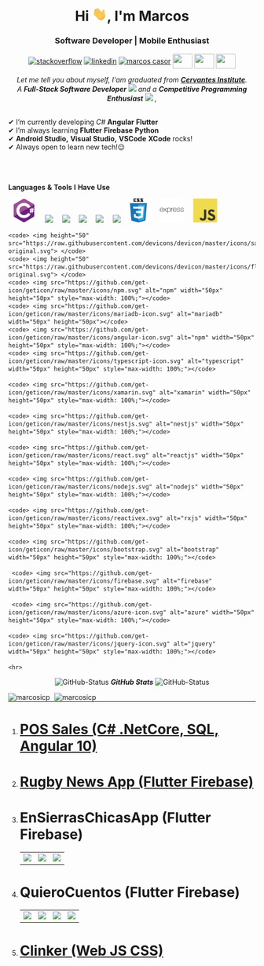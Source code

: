 <h1 align="center">Hi <img src="https://raw.githubusercontent.com/ABSphreak/ABSphreak/master/gifs/Hi.gif" width="30px">,
    I'm Marcos</h1>
<h3 align="center">Software Developer | Mobile Enthusiast</h3>
<p align="center">
    <a href="https://stackoverflow.com/users/1518978" target="blank">
        <img align="center" src="https://cdn.jsdelivr.net/npm/simple-icons@3.0.1/icons/stackoverflow.svg" alt="stackoverflow"
            height="30" width="40" /></a>
    <a href="https://www.linkedin.com/in/marcos-casor-pressacco-086ab321/" target="blank">
        <img align="center" src="https://cdn.jsdelivr.net/npm/simple-icons@3.0.1/icons/linkedin.svg" alt="linkedin"
            height="30" width="40" /></a>
    <a href="https://www.facebook.com/marcos.casor/" target="blank">
        <img align="center" src="https://cdn.jsdelivr.net/npm/simple-icons@3.0.1/icons/facebook.svg" alt="marcos casor"
            height="30" width="40" /></a>
    <a href="mailto: marcos.casor@gmail.com">
        <img align="center" src="https://simpleicons.org/icons/gmail.svg" height="30" width="40" /></a>
    <a href="https://www.instagram.com/marcos.casor/" target="blank">
        <img align="center" src="https://simpleicons.org/icons/instagram.svg" height="30" width="40" /></a>
    <a href="https://twitter.com/marcosicp/" target="blank">
        <img align="center" src="https://simpleicons.org/icons/twitter.svg" height="30" width="40" /></a>
</p>



<p align="center">
    <em>
        Let me tell you about myself, I'am graduated from <a href="https://www.cervantes.edu.ar/"> <b>Cervantes Institute</b></a>. <br>
        A <b>Full-Stack Software Developer</b> <img
            src="https://github.com/TheDudeThatCode/TheDudeThatCode/blob/master/Assets/Developer.gif" width="30px"> and
        a <b>Competitive Programming Enthusiast</b>&nbsp;<img
            src="https://github.com/TheDudeThatCode/TheDudeThatCode/blob/master/Assets/Designer.gif"
            width="36px">&nbsp,<br>
    </em>
    <br>
</p>



✔ I’m currently developing *C#* **Angular** **Flutter**<br>
✔ I’m always learning **Flutter** **Firebase** **Python**<br>
✔ **Android Studio,** **Visual Studio,** **VSCode** **XCode** rocks!<br>
✔ Always open to learn new tech!😉<br>
<br><br><br>


**Languages** **&** **Tools** **I** **Have** **Use**
<p align="left">
    <code> <img height="50" src="https://raw.githubusercontent.com/devicons/devicon/master/icons/csharp/csharp-original.svg"> </code>
    <code> <img height="50" src="https://img.icons8.com/fluency/50/000000/docker.png"> </code>
    <code> <img height="50" src="https://img.icons8.com/color/48/000000/git.png"> </code>
    <code> <img height="50" src="https://img.icons8.com/color/48/000000/linux--v1.png"/> </code>
    <code> <img height="50" src="https://img.icons8.com/color/48/000000/mongodb.png"/> </code>
    <code> <img height="50" src="https://img.icons8.com/color/48/000000/mysql-logo.png"/></code>
    <code> <img height="50" src="https://raw.githubusercontent.com/devicons/devicon/master/icons/css3/css3-original-wordmark.svg"> </code>
    <code> <img height="50" src="https://raw.githubusercontent.com/devicons/devicon/master/icons/express/express-original-wordmark.svg"> </code>
    <code> <img height="50" src="https://raw.githubusercontent.com/devicons/devicon/master/icons/javascript/javascript-original.svg"> </code>
    
    <code> <img height="50" src="https://raw.githubusercontent.com/devicons/devicon/master/icons/sass/sass-original.svg"> </code>
    <code> <img height="50" src="https://raw.githubusercontent.com/devicons/devicon/master/icons/flutter/flutter-original.svg"> </code>
    <code> <img src="https://github.com/get-icon/geticon/raw/master/icons/npm.svg" alt="npm" width="50px" height="50px" style="max-width: 100%;"></code>
    <code> <img src="https://github.com/get-icon/geticon/raw/master/icons/mariadb-icon.svg" alt="mariadb" width="50px" height="50px"></code>
    <code> <img src="https://github.com/get-icon/geticon/raw/master/icons/angular-icon.svg" alt="npm" width="50px" height="50px" style="max-width: 100%;"></code>
    <code> <img src="https://github.com/get-icon/geticon/raw/master/icons/typescript-icon.svg" alt="typescript" width="50px" height="50px" style="max-width: 100%;"></code>
    
    <code> <img src="https://github.com/get-icon/geticon/raw/master/icons/xamarin.svg" alt="xamarin" width="50px" height="50px" style="max-width: 100%;"></code>
    
    <code> <img src="https://github.com/get-icon/geticon/raw/master/icons/nestjs.svg" alt="nestjs" width="50px" height="50px" style="max-width: 100%;"></code>
    
    <code> <img src="https://github.com/get-icon/geticon/raw/master/icons/react.svg" alt="reactjs" width="50px" height="50px" style="max-width: 100%;"></code>
    
    <code> <img src="https://github.com/get-icon/geticon/raw/master/icons/nodejs.svg" alt="nodejs" width="50px" height="50px" style="max-width: 100%;"></code>
    
    <code> <img src="https://github.com/get-icon/geticon/raw/master/icons/reactivex.svg" alt="rxjs" width="50px" height="50px" style="max-width: 100%;"></code>
    
    <code> <img src="https://github.com/get-icon/geticon/raw/master/icons/bootstrap.svg" alt="bootstrap" width="50px" height="50px" style="max-width: 100%;"></code>
    
     <code> <img src="https://github.com/get-icon/geticon/raw/master/icons/firebase.svg" alt="firebase" width="50px" height="50px" style="max-width: 100%;"></code>
     
     <code> <img src="https://github.com/get-icon/geticon/raw/master/icons/azure-icon.svg" alt="azure" width="50px" height="50px" style="max-width: 100%;"></code>
    
    <code> <img src="https://github.com/get-icon/geticon/raw/master/icons/jquery-icon.svg" alt="jquery" width="50px" height="50px" style="max-width: 100%;"></code>
    
    <hr>
</p>
<p align="center">
    <img src="https://media.giphy.com/media/8UHRm5oY4k4FDxq5QG/giphy.gif" width="30px"
        alt="GitHub-Status" />&nbsp;<i><b>GitHub Stats</b></i>
    <img src="https://media.giphy.com/media/8UHRm5oY4k4FDxq5QG/giphy.gif" width="30px" alt="GitHub-Status" />
</p>

<p align="center">
    <img align="left"
        src="https://github-readme-stats.vercel.app/api/top-langs?username=marcosicp&show_icons=true&locale=en&layout=compact"
        alt="marcosicp" />

   <img align="right" src="https://github-readme-stats.vercel.app/api?username=marcosicp&show_icons=true&locale=en"
        alt="marcosicp" width="410" />
</p>

<hr width="100%" margin-top="5%"></hr>
<p align="center">
    <ol>
        <li>
            <p align="left">
            <h1><a href="https://github.com/marcosicp/pos-sales-angular">POS Sales (C# .NetCore, SQL, Angular 10)</a>
            </h1>
            </p>
        </li>
        <li>
            <p align="left">
            <h1><a href="https://github.com/marcosicp/rugbynewsapp">Rugby News App (Flutter Firebase)</a>
            </h1>
            </p>
        </li>
        <li>
            <p align="left">
            <h1>EnSierrasChicasApp (Flutter Firebase)
            </h1>
            <div><table><tbody><tr>
  <td>
  <a href="#">
    <img src="https://camo.githubusercontent.com/873a57da19d6f585bd26a207a27e60033fdbe0967b48d54c7f9254df855e868c/68747470733a2f2f706c61792d6c682e676f6f676c6575736572636f6e74656e742e636f6d2f49733664707644575f432d596a547878726471314b654b624c545943316f5435544d4c334f58485468723272326a545963696c787237565834626e6e4e5541644975733d77313533362d683732362d7277" width="200" data-canonical-src="https://play-lh.googleusercontent.com/Is6dpvDW_C-YjTxxrdq1KeKbLTYC1oT5TML3OXHThr2r2jTYcilxr7VX4bnnNUAdIus=w1536-h726-rw" style="max-width:100%;"></a>
</td>
<td>
<a href="#">
  <img src="https://camo.githubusercontent.com/c5117cc65c81f3e828d6064d974043aecbe7bc436e7b8300fa369499dc1509d1/68747470733a2f2f706c61792d6c682e676f6f676c6575736572636f6e74656e742e636f6d2f44315a4a2d6539636e5f6e6d51596d364a5571576d6d55476a5f376e33664e426138584568554351345233684d666741397a4648327a3579547a3564435f4e437051733d77313533362d683335382d7277" width="200" data-canonical-src="https://play-lh.googleusercontent.com/D1ZJ-e9cn_nmQYm6JUqWmmUGj_7n3fNBa8XEhUCQ4R3hMfgA9zFH2z5yTz5dC_NCpQs=w1536-h358-rw" style="max-width:100%;"></a>
</td>
  <td>
<a href="#"><img src="https://camo.githubusercontent.com/14e9635973ea53cd2c269bfe386f064d6dd79b9d3b6895012a35749d37a02790/68747470733a2f2f706c61792d6c682e676f6f676c6575736572636f6e74656e742e636f6d2f35483153636165775566327670393171715a6247394a536b6c424c61326f435a724a4e314e51624652514c75795573687552564773596a34575f704b4153354c7868593d77313533362d683335382d7277" width="200" data-canonical-src="https://play-lh.googleusercontent.com/5H1ScaewUf2vp91qqZbG9JSklBLa2oCZrJN1NQbFRQLuyUshuRVGsYj4W_pKAS5LxhY=w1536-h358-rw" style="max-width:100%;"></a>
</td>
</tr></tbody></table></div>
            </p>
        </li>
        <li>
            <p align="left">
            <h1>QuieroCuentos (Flutter Firebase)
            </h1>
            <div><table><tbody><tr>
  <td>
    <a target="_blank" rel="noopener noreferrer" href="https://camo.githubusercontent.com/09838c503ae6cc81d6fc1749476b02844f5aa327826916f8226a272c54ba5e9d/68747470733a2f2f706c61792d6c682e676f6f676c6575736572636f6e74656e742e636f6d2f666c5539374c61514c4269444342476f58574243366339575945305f316b646a74324c7364683968396b62626331585677565678714f79576438516f415036526c6b513d77313533362d683732362d7277"><img src="https://camo.githubusercontent.com/09838c503ae6cc81d6fc1749476b02844f5aa327826916f8226a272c54ba5e9d/68747470733a2f2f706c61792d6c682e676f6f676c6575736572636f6e74656e742e636f6d2f666c5539374c61514c4269444342476f58574243366339575945305f316b646a74324c7364683968396b62626331585677565678714f79576438516f415036526c6b513d77313533362d683732362d7277" width="200" data-canonical-src="https://play-lh.googleusercontent.com/flU97LaQLBiDCBGoXWBC6c9WYE0_1kdjt2Lsdh9h9kbbc1XVwVVxqOyWd8QoAP6RlkQ=w1536-h726-rw" style="max-width:100%;"></a>
</td>
<td>
    <a target="_blank" rel="noopener noreferrer" href="https://camo.githubusercontent.com/5d1547bb3fd36db0696346623e5d505b50426791f7629614a66926f4bc003fcd/68747470733a2f2f706c61792d6c682e676f6f676c6575736572636f6e74656e742e636f6d2f684234626b34427239583166555f67383257324a5a7a39744d6c5441554f5a5f72475f4a45774e73413431575933746667676d446a36587038494e38577470766f5f413d77313533362d683535382d7277"><img src="https://camo.githubusercontent.com/5d1547bb3fd36db0696346623e5d505b50426791f7629614a66926f4bc003fcd/68747470733a2f2f706c61792d6c682e676f6f676c6575736572636f6e74656e742e636f6d2f684234626b34427239583166555f67383257324a5a7a39744d6c5441554f5a5f72475f4a45774e73413431575933746667676d446a36587038494e38577470766f5f413d77313533362d683535382d7277" width="200" data-canonical-src="https://play-lh.googleusercontent.com/hB4bk4Br9X1fU_g82W2JZz9tMlTAUOZ_rG_JEwNsA41WY3tfggmDj6Xp8IN8Wtpvo_A=w1536-h558-rw" style="max-width:100%;"></a>
</td>
  <td>
    <a target="_blank" rel="noopener noreferrer" href="https://github.com/marcosicp/kierokuentosapp/blob/master/assets/screenshots/Captura.PNG"><img src="https://github.com/marcosicp/kierokuentosapp/raw/master/assets/screenshots/Captura.PNG" width="200" style="max-width:100%;"></a>
</td>
  <td>
    <a target="_blank" rel="noopener noreferrer" href="https://github.com/marcosicp/kierokuentosapp/blob/master/assets/screenshots/screenshotkk.PNG"><img src="https://github.com/marcosicp/kierokuentosapp/raw/master/assets/screenshots/screenshotkk.PNG" width="200" style="max-width:100%;"></a>
</td>
</tr></tbody></table></div>
            </p>
        </li>
        <li>
            <p align="left">
            <h1><a href="https://github.com/marcosicp/clinker-web">Clinker (Web JS CSS)</a>
            </h1>
            </p>
        </li>
    </ol>
</p>
